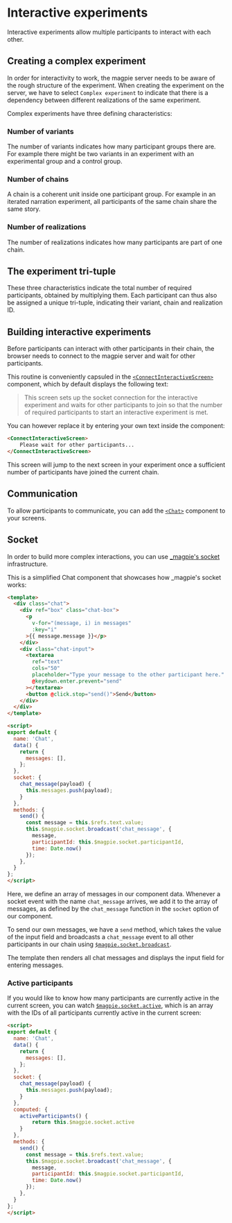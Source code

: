 # Interactive experiments
Interactive experiments allow multiple participants to interact with each other.

## Creating a complex experiment
In order for interactivity to work, the magpie server needs to be aware of the rough structure of the experiment.
When creating the experiment on the server, we have to select `Complex experiment` to indicate that there is a dependency
between different realizations of the same experiment.

Complex experiments have three defining characteristics:

### Number of variants
The number of variants indicates how many participant groups there are. For example there might be two variants in an
experiment with an experimental group and a control group.

### Number of chains
A chain is a coherent unit inside one participant group. For example in an iterated narration experiment, all participants
of the same chain share the same story.

### Number of realizations
The number of realizations indicates how many participants are part of one chain.

## The experiment tri-tuple
These three characteristics indicate the total number of required participants, obtained by multiplying them. Each participant
can thus also be assigned a unique tri-tuple, indicating their variant, chain and realization ID.

## Building interactive experiments
Before participants can interact with other participants in their chain, the browser needs to connect to the magpie server
and wait for other participants.

This routine is conveniently capsuled in the [`<ConnectInteractiveScreen>`](https://magpie-reference.netlify.app/#connectinteractivescreen) component, which by default displays the following
text:

> This screen sets up the socket connection for the interactive experiment and waits for other
> participants to join so that the number of required participants to start an interactive experiment is met. 

You can however replace it by entering your own text inside the component:

```html
<ConnectInteractiveScreen>
    Please wait for other participants...
</ConnectInteractiveScreen>
```

This screen will jump to the next screen in your experiment once a sufficient number of participants have joined the current chain.

## Communication
To allow participants to communicate, you can add the [`<Chat>`](https://magpie-reference.netlify.app/#chat) component
to your screens.

## Socket
In order to build more complex interactions, you can use [_magpie's socket](https://magpie-reference.netlify.app/#Socket) infrastructure.

This is a simplified Chat component that showcases how _magpie's socket works:

```html
<template>
  <div class="chat">
    <div ref="box" class="chat-box">
      <p
        v-for="(message, i) in messages"
        :key="i"
      >{{ message.message }}</p>
    </div>
    <div class="chat-input">
      <textarea
        ref="text"
        cols="50"
        placeholder="Type your message to the other participant here."
        @keydown.enter.prevent="send"
      ></textarea>
      <button @click.stop="send()">Send</button>
    </div>
  </div>
</template>

<script>
export default {
  name: 'Chat',
  data() {
    return {
      messages: [],
    };
  },
  socket: {
    chat_message(payload) {
      this.messages.push(payload);
    }
  },
  methods: {
    send() {
      const message = this.$refs.text.value;
      this.$magpie.socket.broadcast('chat_message', {
        message,
        participantId: this.$magpie.socket.participantId,
        time: Date.now()
      });
    },
  }
};
</script>
```

Here, we define an array of messages in our component data. Whenever a socket event with the name `chat_message` arrives, we add
it to the array of messages, as defined by the `chat_message` function in the `socket` option of our component.

To send our own messages, we have a `send` method, which takes the value of the input field and broadcasts a `chat_message` event
to all other participants in our chain using [`$magpie.socket.broadcast`](https://magpie-reference.netlify.app/#Socket+broadcast).

The template then renders all chat messages and displays the input field for entering messages.

### Active participants
If you would like to know how many participants are currently active in the current screen, you can watch
[`$magpie.socket.active`](https://magpie-reference.netlify.app/#Socket+active), which is an array with the IDs of all participants currently
active in the current screen:

```html
<script>
export default {
  name: 'Chat',
  data() {
    return {
      messages: [],
    };
  },
  socket: {
    chat_message(payload) {
      this.messages.push(payload);
    }
  },
  computed: {
    activeParticipants() {
        return this.$magpie.socket.active
    }  
  },
  methods: {
    send() {
      const message = this.$refs.text.value;
      this.$magpie.socket.broadcast('chat_message', {
        message,
        participantId: this.$magpie.socket.participantId,
        time: Date.now()
      });
    },
  }
};
</script>
```
